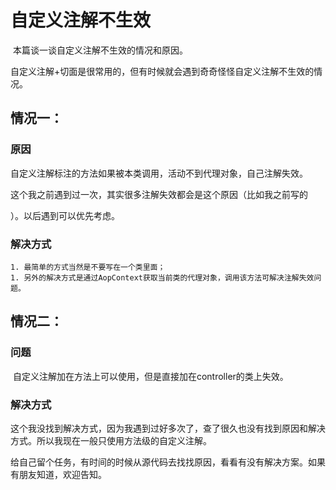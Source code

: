 # 自定义注解不生效

​	本篇谈一谈自定义注解不生效的情况和原因。

​	自定义注解+切面是很常用的，但有时候就会遇到奇奇怪怪自定义注解不生效的情况。

## 情况一：

### 原因

​	自定义注解标注的方法如果被本类调用，活动不到代理对象，自己注解失效。

​	这个我之前遇到过一次，其实很多注解失效都会是这个原因（比如我之前写的

[@Async 注解不生效]: https://sxlsherry.github.io/Study-Notes/#/study/%E5%B8%B8%E8%A7%81%E9%97%AE%E9%A2%98%E8%AE%B0%E5%BD%95/@Async%E6%B3%A8%E8%A7%A3%E4%B8%8D%E7%94%9F%E6%95%88

）。以后遇到可以优先考虑。

### 解决方式

	1. 最简单的方式当然是不要写在一个类里面；
	1. 另外的解决方式是通过AopContext获取当前类的代理对象，调用该方法可解决注解失效问题。



## 情况二：

### 问题

​	自定义注解加在方法上可以使用，但是直接加在controller的类上失效。

### 解决方式

​	这个我没找到解决方式，因为我遇到过好多次了，查了很久也没有找到原因和解决方式。所以我现在一般只使用方法级的自定义注解。

​	给自己留个任务，有时间的时候从源代码去找找原因，看看有没有解决方案。如果有朋友知道，欢迎告知。